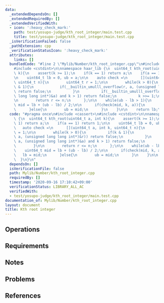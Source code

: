 ```yaml
---
data:
  _extendedDependsOn: []
  _extendedRequiredBy: []
  _extendedVerifiedWith:
  - icon: ':heavy_check_mark:'
    path: test/yosupo-judge/kth_root_integer/main.test.cpp
    title: test/yosupo-judge/kth_root_integer/main.test.cpp
  _isVerificationFailed: false
  _pathExtension: cpp
  _verificationStatusIcon: ':heavy_check_mark:'
  attributes:
    links: []
  bundledCode: "#line 2 \"Mylib/Number/kth_root_integer.cpp\"\n#include <cassert>\n\
    #include <cstdint>\n\nnamespace haar_lib {\n  uint64_t kth_root(uint64_t a, int\
    \ k){\n    assert(k >= 1);\n    if(k == 1) return a;\n    if(a == 1) return 1;\n\
    \n    uint64_t lb = 0, ub = a;\n\n    auto check =\n      [](uint64_t a, int k,\
    \ uint64_t n){\n        uint64_t r = 1;\n\n        while(k > 0){\n          if(k\
    \ & 1){\n            if(__builtin_umulll_overflow(r, a, (unsigned long long int*)&r))\
    \ return false;\n          }\n          if(__builtin_umulll_overflow(a, a, (unsigned\
    \ long long int*)&a) and k > 1) return false;\n          k >>= 1;\n        }\n\
    \n        return r <= n;\n      };\n\n    while(ub - lb > 1){\n      uint64_t\
    \ mid = lb + (ub - lb) / 2;\n\n      if(check(mid, k, a)){\n        lb = mid;\n\
    \      }else{\n        ub = mid;\n      }\n    }\n\n    return lb;\n  }\n}\n"
  code: "#pragma once\n#include <cassert>\n#include <cstdint>\n\nnamespace haar_lib\
    \ {\n  uint64_t kth_root(uint64_t a, int k){\n    assert(k >= 1);\n    if(k ==\
    \ 1) return a;\n    if(a == 1) return 1;\n\n    uint64_t lb = 0, ub = a;\n\n \
    \   auto check =\n      [](uint64_t a, int k, uint64_t n){\n        uint64_t r\
    \ = 1;\n\n        while(k > 0){\n          if(k & 1){\n            if(__builtin_umulll_overflow(r,\
    \ a, (unsigned long long int*)&r)) return false;\n          }\n          if(__builtin_umulll_overflow(a,\
    \ a, (unsigned long long int*)&a) and k > 1) return false;\n          k >>= 1;\n\
    \        }\n\n        return r <= n;\n      };\n\n    while(ub - lb > 1){\n  \
    \    uint64_t mid = lb + (ub - lb) / 2;\n\n      if(check(mid, k, a)){\n     \
    \   lb = mid;\n      }else{\n        ub = mid;\n      }\n    }\n\n    return lb;\n\
    \  }\n}\n"
  dependsOn: []
  isVerificationFile: false
  path: Mylib/Number/kth_root_integer.cpp
  requiredBy: []
  timestamp: '2020-09-16 17:10:42+09:00'
  verificationStatus: LIBRARY_ALL_AC
  verifiedWith:
  - test/yosupo-judge/kth_root_integer/main.test.cpp
documentation_of: Mylib/Number/kth_root_integer.cpp
layout: document
title: Kth root integer
---
```


## Operations

## Requirements

## Notes

## Problems

## References
